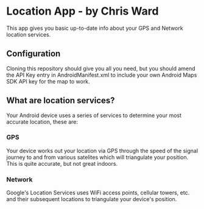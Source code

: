 # Location App - by Chris Ward
This app gives you basic up-to-date info about your GPS and Network location services.

## Configuration
Cloning this repository should give you all you need, but you should amend the API Key entry in AndroidManifest.xml to include your own Android Maps SDK API key for the map to work.

## What are location services?
Your Android device uses a series of services to determine your most accurate location, these are:

### GPS
Your device works out your location via GPS through the speed of the signal journey to and from various satelites which will triangulate your position. This is quite accurate, but not great indoors.

### Network
Google's Location Services uses WiFi access points, cellular towers, etc. and their subsequent locations to triangulate your device's position.
